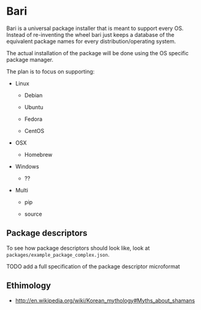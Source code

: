 # Bari

Bari is a universal package installer that is meant to support every OS.
Instead of re-inventing the wheel bari just keeps a database of the equivalent
package names for every distribution/operating system.

The actual installation of the package will be done using the OS specific
package manager.

The plan is to focus on supporting:
  
  * Linux
    * Debian

    * Ubuntu

    * Fedora

    * CentOS

  * OSX

    * Homebrew

  * Windows

    * ??

  * Multi

    * pip

    * source

## Package descriptors

To see how package descriptors should look like, look at
`packages/example_package_complex.json`.

TODO add a full specification of the package descriptor microformat


## Ethimology

* http://en.wikipedia.org/wiki/Korean_mythology#Myths_about_shamans
